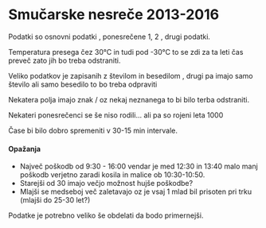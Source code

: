 # Smučarske nesreče 2013-2016
<div>
Podatki so osnovni podatki , ponesrečene 1, 2 , drugi podatki.
</div>
<p>Temperatura presega čez 30°C in tudi pod -30°C to se zdi za ta leti čas preveč zato jih bo treba odstraniti.</p>
<p>Veliko podatkov je zapisanih z številom in besedilom , drugi pa imajo samo število ali samo besedilo to bo treba odpraviti</p>
<p>Nekatera polja imajo znak / oz nekaj neznanega to bi bilo terba odstraniti.</p>
<p>Nekateri ponesrečenci se še niso rodili... ali pa so rojeni leta 1000</p>
<p>Čase bi bilo dobro spremeniti v 30-15 min intervale.
</p>

#### Opažanja
<div>
<ul>
  <li>Največ poškodb od 9:30 - 16:00 vendar je med 12:30 in 13:40 malo manj poškodb verjetno zaradi kosila in malice ob 10:30-10:50.</li>
  <li>Starejši od 30 imajo večjo možnost hujše poškodbe?</li>
  <li>Mlajši se medseboj več zaletavajo oz je vsaj 1 mlad bil prisoten pri trku (mlajši do 25-30 let?)</li>
</ul>
</div>


Podatke je potrebno veliko še obdelati da bodo primernejši.


